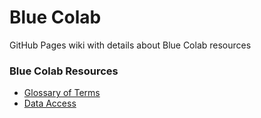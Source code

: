 # Blue Colab
GitHub Pages wiki with details about Blue Colab resources

### Blue Colab Resources
* [Glossary of Terms](glossary.md)
* [Data Access](data.md)